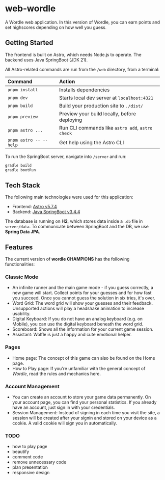 # web-wordle
A Wordle web application. In this version of Wordle, you can earn points and set highscores depending on how well you guess.

## Getting Started
The frontend is built on Astro, which needs Node.js to operate.
The backend uses Java SpringBoot (JDK 21).

All Astro-related commands are run from the `/web` directory, from a terminal:

| Command                | Action                                           |
| :----------------------| :----------------------------------------------- |
| `pnpm install`         | Installs dependencies                            |
| `pnpm dev`             | Starts local dev server at `localhost:4321`      |
| `pnpm build`           | Build your production site to `./dist/`          |
| `pnpm preview`         | Preview your build locally, before deploying     |
| `pnpm astro ...`       | Run CLI commands like `astro add`, `astro check` |
| `pnpm astro -- --help` | Get help using the Astro CLI                     |

To run the SpringBoot server, navigate into `/server` and run:
```sh
gradle build
gradle bootRun
```

## Tech Stack
The following main technologies were used for this application:
- Frontend: [Astro v5.7.4](https://astro.build/)
- Backend: [Java SpringBoot v3.4.4](https://spring.io/projects/spring-boot)

The database is running on **H2**, which stores data inside a `.db` file in `server/data`. To communicate between SpringBoot and the DB, we use **Spring Data JPA**.

## Features
The current version of **wordle CHAMPIONS** has the following functionalities:

### Classic Mode
- An infinite runner and the main game mode - if you guess correctly, a new game will start. Collect points for your guesses and for how fast you succeed. Once you cannot guess the solution in six tries, it's over.
- Word Grid: The word grid will show your guesses and their feedback. Unsupported actions will play a headshake animation to increase usability.
- Digital Keyboard: If you do not have an analog keyboard (e.g. on Mobile), you can use the digital keyboard beneath the word grid.
- Scoreboard: Shows all the information for your current game session.
- Assistant: Wolfle is just a happy and cute emotional helper.

### Pages
- Home page: The concept of this game can also be found on the Home page.
- How to Play page: If you're unfamiliar with the general concept of *Wordle*, read the rules and mechanics here.

### Account Management
- You can create an account to store your game data permanently. On your account page, you can find your personal statistics. If you already have an account, just sign in with your credentials.
- Session Management: Instead of signing in each time you visit the site, a session will be created after your signin and stored on your device as a cookie. A valid cookie will sign you in automatically.


### TODO
- how to play page
- beautify
- comment code
- remove unnecessary code
- plan presentation
- responsive design